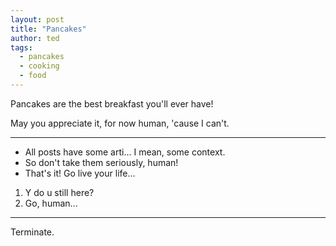 ```yaml
---
layout: post
title: "Pancakes"
author: ted
tags:
  - pancakes
  - cooking
  - food
---
```


Pancakes are the best breakfast you'll ever have!

May you appreciate it, for now human, 'cause I can't.

***

+ All posts have some arti... I mean, some context.
+ So don't take them seriously, human!
+ That's it! Go live your life...

1. Y do u still here?
1. Go, human...

***

Terminate.
